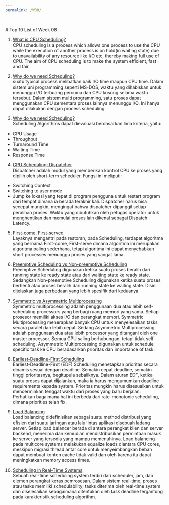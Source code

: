 ```yaml
---
permalink: /W08/
---
```


<br>
# Top 10 List of Week 08

1. [What is CPU Scheduling?](https://www.studytonight.com/operating-system/cpu-scheduling#)<br>
CPU scheduling is a process which allows one process to use the CPU while the execution of another process is on hold(in waiting state) due to unavailability of any resource like I/O etc, thereby making full use of CPU. The aim of CPU scheduling is to make the system efficient, fast and fair.

2. [Why do we need Scheduling?](https://www.geeksforgeeks.org/cpu-scheduling-in-operating-systems/)<br>
suatu typical process melibatkan baik I/O time maupun CPU time. Dalam sistem uni programming seperti MS-DOS, waktu yang dihabiskan untuk menunggu I/O terbuang percuma dan CPU kosong selama waktu tersebut. Dalam sistem multi programming, satu proses dapat menggunakan CPU sementara proses lainnya menunggu I/O. Ini hanya dapat dilakukan dengan process scheduling.

3. [Why do we need Scheduling?](https://www.geeksforgeeks.org/cpu-scheduling-in-operating-systems/)<br>
Scheduling Algorithms dapat dievaluasi berdasarkan lima kriteria, yaitu:
* CPU Usage
* Throughput
* Turnaround Time
* Waiting Time
* Response Time

4. [CPU Scheduling: Dispatcher](https://www.studytonight.com/operating-system/cpu-scheduling#)<br>
Dispatcher adalah modul yang memberikan kontrol CPU ke proses yang dipilih oleh short-term scheduler. Fungsi ini meliputi:
* Switching Context
* Switching to user mode
* Jump ke lokasi yang tepat di program pengguna untuk restart program dari tempat dimana ia berada terakhir kali.
Dispatcher harus bisa secepat mungkin, mengingat bahwa dispatcher dipanggil setiap peralihan proses. Waktu yang dibutuhkan oleh petugas operator untuk menghentikan dan memulai proses lain dikenal sebagai Dispatch Latency.

5. [First-come, First-served](https://www.academia.edu/42880365/Operating_System_Concepts_10th_Editions)<br>
Layaknya mengantri pada restoran, pada Scheduling, terdapat algoritma yang bernama First-come, First-serve dimana algoritma ini merupakan algoritma paling sederhana, tetapi algoritma ini dapat menyebabkan short processes menunggu proses yang sangat lama.

6. [Preemptive Scheduling vs Non-preemptive Scheduling](https://www.geeksforgeeks.org/preemptive-and-non-preemptive-scheduling/)<br>
Preemptive Scheduling digunakan ketika suatu proses beralih dari running state ke ready state atau dari waiting state ke ready state. Sedangkan Non-preemptive Scheduling digunakan ketika suatu proses berhenti atau proses beralih dari running state ke waiting state. Disini dijelaskan juga perbedaan yang lebih spesifik dari keduanya.

7. [Symmetric vs Asymmetric Multiprocessing](https://www.tutorialspoint.com/difference-between-asymmetric-and-symmetric-multiprocessing)<br>
Symmetric multiprocessing adalah penggunaan dua atau lebih self-scheduling processors yang berbagi ruang memori yang sama. Setiap prosesor memiliki akses I/O dan perangkat memori. Symmetric Multiprocessing menerapkan banyak CPU untuk menyelesaikan tasks secara paralel dan lebih cepat.
Sedang Asymmetric Multiprocessing adalah penggunaan dua atau lebih processor yang ditangani oleh one master processor. Semua CPU saling berhubungan, tetapi tidak self-scheduling. Asymmetric Multiprocessing digunakan untuk schedule specific task ke CPU beradasarkan prioritas dan importance of task.

8. [Earliest-Deadline-First Scheduling](https://www.academia.edu/42880365/Operating_System_Concepts_10th_Editions)<br>
Earliest-Deadline-First (EDF) Scheduling menetapkan prioritas secara dinamis sesuai dengan deadline. Semakin cepat deadline, semakin tinggi prioritasnya, begitupula sebaliknya. Dalam aturan EDF, ketika suatu proses dapat dijalankan, maka ia harus mengumumkan deadline requirements kepada system. Prioritas mungkin harus disesuaikan untuk mencerminkan tenggat waktu dari proses yang baru berjalan. Perhatikan bagaimana hal ini berbeda dari rate-monotonic scheduling, dimana priorities telah fix.

9. [Load Balancing](https://www.citrix.com/en-in/glossary/load-balancing.html)<br>
Load balancing didefinisikan sebagai suatu method distribusi yang efisien dari suatu jaringan atau lalu lintas aplikasi disebuah ladang server. Setiap load balancer berada di antara perangkat klien dan server backend, menerima dan kemudian mendistribusikan permintaan masuk ke server yang tersedia yang mampu memenuhinya. Load balancing pada multicore systems melakukan equalize loads diantara CPU cores, meskipun migrasi thread antar core untuk menyeimbangkan beban dapat membuat konten cache tidak valid dan oleh karena itu dapat meningkatkan memory access times.

10. [Scheduling in Real-Time Systems](https://www.geeksforgeeks.org/scheduling-in-real-time-systems/)<br>
Sebuah real-time scheduling system terdiri dari scheduler, jam, dan elemen perangkat keras pemrosesan. Dalam sistem real-time, proses atau tasks memiliki schedulability; tasks diterima oleh real-time system dan diselesaikan sebagaimana ditentukan oleh task deadline tergantung pada karakteristik scheduling algorithm.
